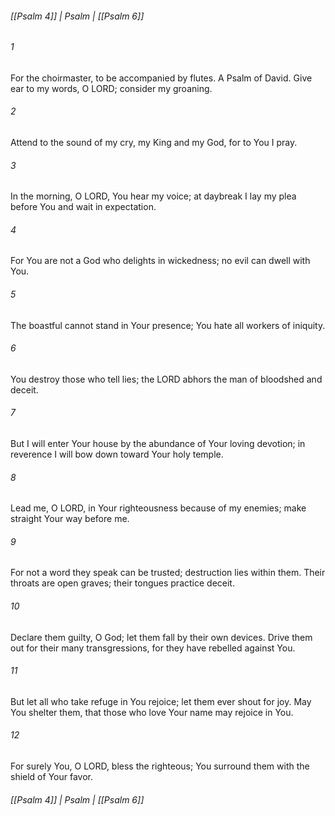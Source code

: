 ###### [[Psalm 4]] | Psalm | [[Psalm 6]]

###### 1
For the choirmaster, to be accompanied by flutes. A Psalm of David. Give ear to my words, O LORD; consider my groaning.
###### 2
Attend to the sound of my cry, my King and my God, for to You I pray.
###### 3
In the morning, O LORD, You hear my voice; at daybreak I lay my plea before You and wait in expectation.
###### 4
For You are not a God who delights in wickedness; no evil can dwell with You.
###### 5
The boastful cannot stand in Your presence; You hate all workers of iniquity.
###### 6
You destroy those who tell lies; the LORD abhors the man of bloodshed and deceit.
###### 7
But I will enter Your house by the abundance of Your loving devotion; in reverence I will bow down toward Your holy temple.
###### 8
Lead me, O LORD, in Your righteousness because of my enemies; make straight Your way before me.
###### 9
For not a word they speak can be trusted; destruction lies within them. Their throats are open graves; their tongues practice deceit.
###### 10
Declare them guilty, O God; let them fall by their own devices. Drive them out for their many transgressions, for they have rebelled against You.
###### 11
But let all who take refuge in You rejoice; let them ever shout for joy. May You shelter them, that those who love Your name may rejoice in You.
###### 12
For surely You, O LORD, bless the righteous; You surround them with the shield of Your favor.

###### [[Psalm 4]] | Psalm | [[Psalm 6]]

